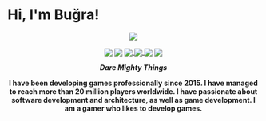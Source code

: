 # Hi, I'm Buğra!

<p align="center">
   <img align="center" src="https://github-profile-summary-cards.vercel.app/api/cards/profile-details?username=bugraomursunn&theme=nord_dark" />
</p>

<p align="center">
    <img align="center" src="https://img.shields.io/github/followers/BugraOmursunn?style=social"/>
    <img align="center" src="https://img.shields.io/github/stars/bugraomursunn?style=social"/>
    <a href="https://www.linkedin.com/in/bugraomursun/">
    <img align="center" src="https://img.shields.io/badge/LinkedIn-blue?style=flat-square&logo=linkedin&labelColor=blue"/>
    </a>
    <a href="https://play.google.com/store/apps/dev?id=7696637140094003672">
    <img align="center" src="https://img.shields.io/badge/Google_Play-414141?style=flat-square&logo=google-play&logoColor=white"/>
    </a>
    <img align="center" src="https://img.shields.io/badge/C%23-239120?style=flat-square&logo=c-sharp&logoColor=white"/>
    <img align="center" src="https://img.shields.io/badge/Unity-100000?style=flat-square&logo=unity&logoColor=white"/>
</p>

<p align="center">
  <i>
    <b>
      Dare Mighty Things
    </b>
  </i> 
</p>

<p align="center">
    <b>
      I have been developing games professionally since 2015. I have managed to reach more than 20 million players worldwide. I have passionate about software development and architecture,  as well as game development. I am a gamer who likes to develop games.
    </b>
</p>


<!-- <div> This div will not show 
<p align="center">
   <img align="center" src="https://img.shields.io/github/followers/BugraOmursunn?style=social"/>
   <img align="center" src="https://img.shields.io/github/stars/bugraomursunn?style=social"/>
   <img align="center" src="https://img.shields.io/badge/LinkedIn-blue?style=flat-square&logo=linkedin&labelColor=blue)](https://www.linkedin.com/in/bugraomursun/"/>
   <img align="center" src="https://img.shields.io/badge/Google_Play-414141?style=flat-square&logo=google-play&logoColor=white)](https://play.google.com/store/apps/dev?id=7696637140094003672"/>
    <img align="center" src="https://img.shields.io/badge/C%23-239120?style=flat-square&logo=c-sharp&logoColor=white"/>
   <img align="center" src="https://img.shields.io/badge/Unity-100000?style=flat-square&logo=unity&logoColor=white"/>
</p>

![GitHub followers](https://img.shields.io/github/followers/bugraomursunn?style=social)
![GitHub User's stars](https://img.shields.io/github/stars/bugraomursunn?style=social)
[![General badge](https://img.shields.io/badge/LinkedIn-blue?style=flat-square&logo=linkedin&labelColor=blue)](https://www.linkedin.com/in/bugraomursun/)
[![General badge](https://img.shields.io/badge/Google_Play-414141?style=flat-square&logo=google-play&logoColor=white)](https://play.google.com/store/apps/dev?id=7696637140094003672)
![General badge](https://img.shields.io/badge/C%23-239120?style=flat-square&logo=c-sharp&logoColor=white)
![General badge](https://img.shields.io/badge/Unity-100000?style=flat-square&logo=unity&logoColor=white)
</div> -->

